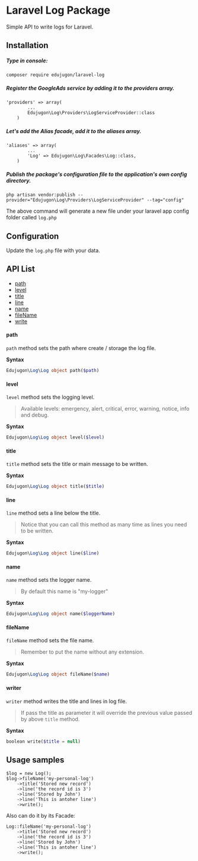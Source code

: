 # Laravel Log Package

Simple API to write logs for Laravel.

##  Installation

##### Type in console:

```
composer require edujugon/laravel-log
```

##### Register the GoogleAds service by adding it to the providers array.

```
'providers' => array(
        ...
        Edujugon\Log\Providers\LogServiceProvider::class
    )
```

##### Let's add the Alias facade, add it to the aliases array.

```
'aliases' => array(
        ...
        'Log' => Edujugon\Log\Facades\Log::class,
    )
```

##### Publish the package's configuration file to the application's own config directory.

```
php artisan vendor:publish --provider="Edujugon\Log\Providers\LogServiceProvider" --tag="config"
```

The above command will generate a new file under your laravel app config folder called `log.php`

##  Configuration

Update the `log.php` file with your data.

##  API List

- [path](https://github.com/edujugon/laravel-log/#path)
- [level](https://github.com/edujugon/laravel-log/#level)
- [title](https://github.com/edujugon/laravel-log/#title)
- [line](https://github.com/edujugon/laravel-log/#line)
- [name](https://github.com/edujugon/laravel-log/#name)
- [fileName](https://github.com/edujugon/laravel-log/#filename)
- [write](https://github.com/edujugon/laravel-log/#write)

#### path

`path` method sets the path where create / storage the log file.

**Syntax**

```php
Edujugon\Log\Log object path($path)
```

#### level

`level` method sets the logging level.

> Available levels: emergency, alert, critical, error, warning, notice, info and debug.

**Syntax**

```php
Edujugon\Log\Log object level($level)
```

#### title

`title` method sets the title or main message to be written.

**Syntax**

```php
Edujugon\Log\Log object title($title)
```

#### line

`line` method sets a line below the title.

>   Notice that you can call this method as many time as lines you need to be written.

**Syntax**

```php
Edujugon\Log\Log object line($line)
```

#### name

`name` method sets the logger name.

>   By default this name is "my-logger"

**Syntax**

```php
Edujugon\Log\Log object name($loggerName)
```

#### fileName

`fileName` method sets the file name.

>   Remember to put the name without any extension.

**Syntax**

```php
Edujugon\Log\Log object fileName($name)
```

#### writer

`writer` method writes the title and lines in log file.

>   If pass the title as parameter it will override the previous value passed by above `title` method.

**Syntax**

```php
boolean write($title = null)
```

##  Usage samples

```
$log = new Log();
$log->fileName('my-personal-log')
    ->title('Stored new record')
    ->line('the record id is 3')
    ->line('Stored by John')
    ->line('This is antoher line')
    ->write();
```

Also can do it by its Facade:

```
Log::fileName('my-personal-log')
    ->title('Stored new record')
    ->line('the record id is 3')
    ->line('Stored by John')
    ->line('This is antoher line')
    ->write();
```